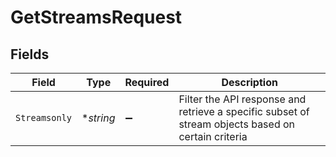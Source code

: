 # GetStreamsRequest


## Fields

| Field                                                                                              | Type                                                                                               | Required                                                                                           | Description                                                                                        |
| -------------------------------------------------------------------------------------------------- | -------------------------------------------------------------------------------------------------- | -------------------------------------------------------------------------------------------------- | -------------------------------------------------------------------------------------------------- |
| `Streamsonly`                                                                                      | **string*                                                                                          | :heavy_minus_sign:                                                                                 | Filter the API response and retrieve a specific subset of stream objects based on certain criteria |